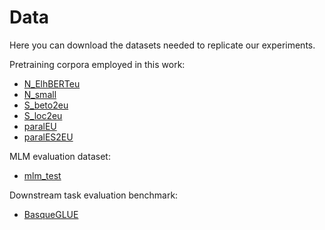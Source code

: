 # Data

Here you can download the datasets needed to replicate our experiments.

Pretraining corpora employed in this work:

* [N_ElhBERTeu](https://storage.googleapis.com/elhuyar/mtbert/data/ElhBERTeu_shu_probi.txt.gz)
* [N_small](https://storage.googleapis.com/elhuyar/mtbert/data/eu_125M.txt.gz)
* [S_beto2eu](https://storage.googleapis.com/elhuyar/mtbert/data/S_beto2eu.txt.gz)
* [S_loc2eu](https://storage.googleapis.com/elhuyar/mtbert/data/S_loc2eu.txt.gz)
* [paralEU](https://storage.googleapis.com/elhuyar/mtbert/data/paral_eu.txt.gz)
* [paralES2EU](https://storage.googleapis.com/elhuyar/mtbert/data/paral_es2eu.txt.gz)

MLM evaluation dataset:
* [mlm_test](https://storage.googleapis.com/elhuyar/mtbert/data/berria_2021.txt.gz)

Downstream task evaluation benchmark:
* [BasqueGLUE](https://huggingface.co/datasets/orai-nlp/basqueGLUE)
